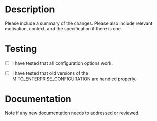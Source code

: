 # Description

Please include a summary of the changes. Please also include relevant motivation, context, and the specification if there is one. 

# Testing

- [ ] I have tested that all configuration options work.
- [ ] I have tested that old versions of the MITO_ENTERPRISE_CONFIGURATION are handled properly.


# Documentation

Note if any new documentation needs to addressed or reviewed.